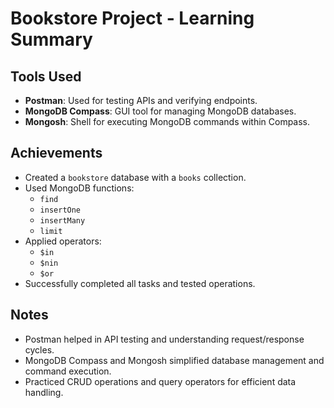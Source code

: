 # Bookstore Project - Learning Summary

## Tools Used

- **Postman**: Used for testing APIs and verifying endpoints.
- **MongoDB Compass**: GUI tool for managing MongoDB databases.
- **Mongosh**: Shell for executing MongoDB commands within Compass.

## Achievements

- Created a `bookstore` database with a `books` collection.
- Used MongoDB functions:
    - `find`
    - `insertOne`
    - `insertMany`
    - `limit`
- Applied operators:
    - `$in`
    - `$nin`
    -  `$or`
- Successfully completed all tasks and tested operations.

## Notes

- Postman helped in API testing and understanding request/response cycles.
- MongoDB Compass and Mongosh simplified database management and command execution.
- Practiced CRUD operations and query operators for efficient data handling.